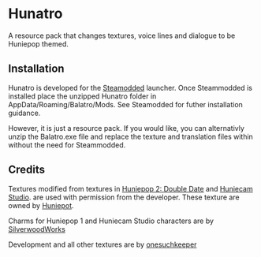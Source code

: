 <h1>Hunatro</h1>
A resource pack that changes textures, voice lines and dialogue to be Huniepop themed.

<h2>Installation</h2>
Hunatro is developed for the <a href="https://github.com/Steamopollys/Steamodded" target="_blank">Steamodded</a> launcher. Once Steammodded is installed place the unzipped Hunatro folder in AppData/Roaming/Balatro/Mods. See Steamodded for futher installation guidance.

However, it is just a resource pack. If you would like, you can alternativly unzip the Balatro.exe file and replace the texture and translation files within without the need for Steammodded.
<h2>Credits</h2>
Textures modified from textures in <a href="https://huniepop2doubledate.com/" target="_blank">Huniepop 2: Double Date</a> and <a href="https://huniecamstudio.com/" target="_blank">Huniecam Studio</a>.
are used with permission from the developer. These texture are owned by <a href="https://huniepot.com/" target="_blank">Huniepot</a>.

Charms for Huniepop 1 and Huniecam Studio characters are by <a href="https://twitter.com/SilverwoodWork" target="_blank">SilverwoodWorks</a>

Development and all other textures are by <a href="https://twitter.com/OneSuchKeeper" target="_blank">onesuchkeeper</a>